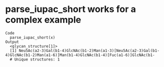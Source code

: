 # parse_iupac_short works for a complex example

    Code
      parse_iupac_short(x)
    Output
      <glycan_structure[1]>
      [1] Neu5Ac(a2-3)Gal(b1-4)GlcNAc(b1-2)Man(a1-3)[Neu5Ac(a2-3)Gal(b1-4)GlcNAc(b1-2)Man(a1-6)]Man(b1-4)GlcNAc(b1-4)[Fuc(a1-6)]GlcNAc(b1-
      # Unique structures: 1

